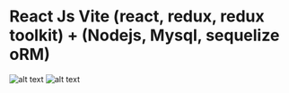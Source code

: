 # React Js Vite (react, redux, redux toolkit) + (Nodejs, Mysql, sequelize oRM)

![alt text](login.jpg)
![alt text](home.jpg)
